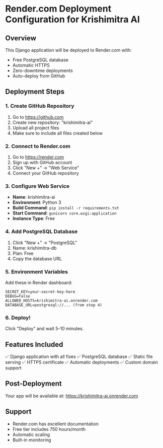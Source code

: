 # Render.com Deployment Configuration for Krishimitra AI

## Overview
This Django application will be deployed to Render.com with:
- Free PostgreSQL database
- Automatic HTTPS
- Zero-downtime deployments
- Auto-deploy from GitHub

## Deployment Steps

### 1. Create GitHub Repository
1. Go to https://github.com
2. Create new repository: "krishimitra-ai"
3. Upload all project files
4. Make sure to include all files created below

### 2. Connect to Render.com
1. Go to https://render.com
2. Sign up with GitHub account
3. Click "New +" → "Web Service"
4. Connect your GitHub repository

### 3. Configure Web Service
- **Name**: krishimitra-ai
- **Environment**: Python 3
- **Build Command**: `pip install -r requirements.txt`
- **Start Command**: `gunicorn core.wsgi:application`
- **Instance Type**: Free

### 4. Add PostgreSQL Database
1. Click "New +" → "PostgreSQL"
2. Name: krishimitra-db
3. Plan: Free
4. Copy the database URL

### 5. Environment Variables
Add these in Render dashboard:
```
SECRET_KEY=your-secret-key-here
DEBUG=False
ALLOWED_HOSTS=krishimitra-ai.onrender.com
DATABASE_URL=postgresql://... (from step 4)
```

### 6. Deploy!
Click "Deploy" and wait 5-10 minutes.

## Features Included
✅ Django application with all fixes
✅ PostgreSQL database
✅ Static file serving
✅ HTTPS certificate
✅ Automatic deployments
✅ Custom domain support

## Post-Deployment
Your app will be available at:
https://krishimitra-ai.onrender.com

## Support
- Render.com has excellent documentation
- Free tier includes 750 hours/month
- Automatic scaling
- Built-in monitoring
